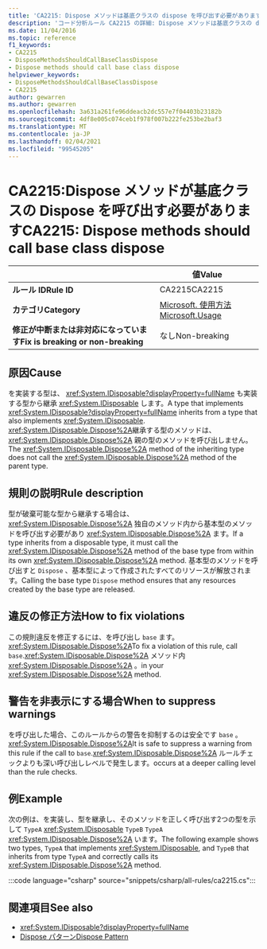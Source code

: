 ```yaml
---
title: 'CA2215: Dispose メソッドは基底クラスの dispose を呼び出す必要があります (コード分析)'
description: 'コード分析ルール CA2215 の詳細: Dispose メソッドは基底クラスの dispose を呼び出す必要があります'
ms.date: 11/04/2016
ms.topic: reference
f1_keywords:
- CA2215
- DisposeMethodsShouldCallBaseClassDispose
- Dispose methods should call base class dispose
helpviewer_keywords:
- DisposeMethodsShouldCallBaseClassDispose
- CA2215
author: gewarren
ms.author: gewarren
ms.openlocfilehash: 3a631a261fe96ddeacb2dc557e7f04403b23182b
ms.sourcegitcommit: 4df8e005c074ceb1f978f007b222fe253be2baf3
ms.translationtype: MT
ms.contentlocale: ja-JP
ms.lasthandoff: 02/04/2021
ms.locfileid: "99545205"
---
```

# <a name="ca2215-dispose-methods-should-call-base-class-dispose"></a><span data-ttu-id="030fe-103">CA2215:Dispose メソッドが基底クラスの Dispose を呼び出す必要があります</span><span class="sxs-lookup"><span data-stu-id="030fe-103">CA2215: Dispose methods should call base class dispose</span></span>

| | <span data-ttu-id="030fe-104">値</span><span class="sxs-lookup"><span data-stu-id="030fe-104">Value</span></span> |
|-|-|
| <span data-ttu-id="030fe-105">**ルール ID**</span><span class="sxs-lookup"><span data-stu-id="030fe-105">**Rule ID**</span></span> |<span data-ttu-id="030fe-106">CA2215</span><span class="sxs-lookup"><span data-stu-id="030fe-106">CA2215</span></span>|
| <span data-ttu-id="030fe-107">**カテゴリ**</span><span class="sxs-lookup"><span data-stu-id="030fe-107">**Category**</span></span> |[<span data-ttu-id="030fe-108">Microsoft. 使用方法</span><span class="sxs-lookup"><span data-stu-id="030fe-108">Microsoft.Usage</span></span>](usage-warnings.md)|
| <span data-ttu-id="030fe-109">**修正が中断または非対応になっています**</span><span class="sxs-lookup"><span data-stu-id="030fe-109">**Fix is breaking or non-breaking**</span></span> |<span data-ttu-id="030fe-110">なし</span><span class="sxs-lookup"><span data-stu-id="030fe-110">Non-breaking</span></span>|

## <a name="cause"></a><span data-ttu-id="030fe-111">原因</span><span class="sxs-lookup"><span data-stu-id="030fe-111">Cause</span></span>

<span data-ttu-id="030fe-112">を実装する型は、 <xref:System.IDisposable?displayProperty=fullName> も実装する型から継承 <xref:System.IDisposable> します。</span><span class="sxs-lookup"><span data-stu-id="030fe-112">A type that implements <xref:System.IDisposable?displayProperty=fullName> inherits from a type that also implements <xref:System.IDisposable>.</span></span> <span data-ttu-id="030fe-113"><xref:System.IDisposable.Dispose%2A>継承する型のメソッドは、 <xref:System.IDisposable.Dispose%2A> 親の型のメソッドを呼び出しません。</span><span class="sxs-lookup"><span data-stu-id="030fe-113">The <xref:System.IDisposable.Dispose%2A> method of the inheriting type does not call the <xref:System.IDisposable.Dispose%2A> method of the parent type.</span></span>

## <a name="rule-description"></a><span data-ttu-id="030fe-114">規則の説明</span><span class="sxs-lookup"><span data-stu-id="030fe-114">Rule description</span></span>

<span data-ttu-id="030fe-115">型が破棄可能な型から継承する場合は、 <xref:System.IDisposable.Dispose%2A> 独自のメソッド内から基本型のメソッドを呼び出す必要があり <xref:System.IDisposable.Dispose%2A> ます。</span><span class="sxs-lookup"><span data-stu-id="030fe-115">If a type inherits from a disposable type, it must call the <xref:System.IDisposable.Dispose%2A> method of the base type from within its own <xref:System.IDisposable.Dispose%2A> method.</span></span> <span data-ttu-id="030fe-116">基本型のメソッドを呼び出すと `Dispose` 、基本型によって作成されたすべてのリソースが解放されます。</span><span class="sxs-lookup"><span data-stu-id="030fe-116">Calling the base type `Dispose` method ensures that any resources created by the base type are released.</span></span>

## <a name="how-to-fix-violations"></a><span data-ttu-id="030fe-117">違反の修正方法</span><span class="sxs-lookup"><span data-stu-id="030fe-117">How to fix violations</span></span>

<span data-ttu-id="030fe-118">この規則違反を修正するには、を呼び出し `base` ます。<xref:System.IDisposable.Dispose%2A></span><span class="sxs-lookup"><span data-stu-id="030fe-118">To fix a violation of this rule, call `base`.<xref:System.IDisposable.Dispose%2A></span></span> <span data-ttu-id="030fe-119">メソッド内 <xref:System.IDisposable.Dispose%2A> 。</span><span class="sxs-lookup"><span data-stu-id="030fe-119">in your <xref:System.IDisposable.Dispose%2A> method.</span></span>

## <a name="when-to-suppress-warnings"></a><span data-ttu-id="030fe-120">警告を非表示にする場合</span><span class="sxs-lookup"><span data-stu-id="030fe-120">When to suppress warnings</span></span>

<span data-ttu-id="030fe-121">を呼び出した場合、このルールからの警告を抑制するのは安全です `base` 。<xref:System.IDisposable.Dispose%2A></span><span class="sxs-lookup"><span data-stu-id="030fe-121">It is safe to suppress a warning from this rule if the call to `base`.<xref:System.IDisposable.Dispose%2A></span></span> <span data-ttu-id="030fe-122">ルールチェックよりも深い呼び出しレベルで発生します。</span><span class="sxs-lookup"><span data-stu-id="030fe-122">occurs at a deeper calling level than the rule checks.</span></span>

## <a name="example"></a><span data-ttu-id="030fe-123">例</span><span class="sxs-lookup"><span data-stu-id="030fe-123">Example</span></span>

<span data-ttu-id="030fe-124">次の例は、を実装し、型を継承し、そのメソッドを正しく呼び出す2つの型を示して `TypeA` <xref:System.IDisposable> `TypeB` `TypeA` <xref:System.IDisposable.Dispose%2A> います。</span><span class="sxs-lookup"><span data-stu-id="030fe-124">The following example shows two types, `TypeA` that implements <xref:System.IDisposable>, and `TypeB` that inherits from type `TypeA` and correctly calls its <xref:System.IDisposable.Dispose%2A> method.</span></span>

:::code language="csharp" source="snippets/csharp/all-rules/ca2215.cs":::

## <a name="see-also"></a><span data-ttu-id="030fe-125">関連項目</span><span class="sxs-lookup"><span data-stu-id="030fe-125">See also</span></span>

- <xref:System.IDisposable?displayProperty=fullName>
- [<span data-ttu-id="030fe-126">Dispose パターン</span><span class="sxs-lookup"><span data-stu-id="030fe-126">Dispose Pattern</span></span>](../../../standard/garbage-collection/implementing-dispose.md)
